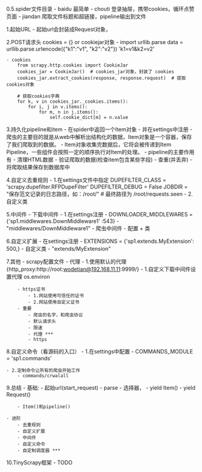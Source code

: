 0.5.spider文件目录
    - baidu 最简单
    - chouti 登录抽屉，携带cookies，循环点赞页面
    - jiandan 爬取文件标题和超链接，pipeline输出到文件


1.起始URL
    - 起始url会封装成Request对象，

2.POST请求头
    cookies = {} or cookiejar对象
    - import urllib.parse
        data = urllib.parse.urlencode({"k1":"v1", "k2":"v2"})
        'k1=v1&k2=v2'


    - cookies
        from scrapy.http.cookies import CookieJar
        cookies_jar = CookieJar()  # cookies_jar对象，封装了 cookies
        cookies_jar.extract_cookies(response, response.request)  # 提取cookies对象

        # 获取cookies字典
        for k, v in cookies_jar._cookies.items():
            for i, j in v.items():
                for m, n in j.items():
                    self.cookie_dict[m] = n.value


3.持久化pipeline和item
    - 在spider中返回一个Item对象
    - 并在settings中注册
    - 爬虫的主要目的就是从web中解析出结构化的数据，Item对象是一个容器，保存了我们爬取到的数据。
    - Item对象收集完数据后，它将会被传递到Item Pipeline，一些组件会按照一定的顺序执行对Item的处理。
    - pipeline的主要作用有
        - 清理HTML数据
        - 验证爬取的数据(检查item包含某些字段)
        - 查重(并丢弃)
        - 将爬取结果保存到数据库中

4.自定义去重规则
    - 1.在settings文件中指定
        DUPEFILTER_CLASS = 'scrapy.dupefilter.RFPDupeFilter'
        DUPEFILTER_DEBUG = False
        JOBDIR = "保存范文记录的日志路径，如：/root/"  # 最终路径为 /root/requests.seen
    - 2.自定义类


5.中间件
    - 下载中间件
        - 1.在settings注册
            - DOWNLOADER_MIDDLEWARES  =  {'sp1.middlewares.DownMiddleware1' :543}
        - "middlewares/DownMiddleware1"
    - 爬虫中间件
        - 配置 + 类

6.自定义扩展
    - 在settings注册
        - EXTENSIONS = {'sp1.extends.MyExtension': 500,}
    - 自定义类
        - "extends/MyExtension"


7.其他
    - scrapy配置文件
        - 代理
            - 1.使用默认的代理
                {http_proxy:http://root:wodetian@192.168.11.11:9999/}
            - 1.自定义下载中间件设置代理 os.environ

        - https证书
            - 1.网站使用可信任的证书
            - 2.网站使用自定义证书
        - 重要
            - 爬虫的名字，和爬虫协议
            - 默认请求头
            - 限速
            - 代理 ***
            - https

8.自定义命令（看源码的入口）
    - 1.在settings中配置
        - COMMANDS_MODULE = 'sp1.commands'

    - 2.定制命令让所有的爬虫开始工作
        - commands/crwalall


9.总结
    - 基础:
        - 起始url(start_request)
        - parse
            - 选择器，
            - yield Item()
            - yield Request()

        - Item()和pipeline()

    - 进阶
        - 去重规则
        - 自定义扩展
        - 中间件
        - 自定义命令
        - 自定制调度器 ***

10.TinyScrapy框架
    - TODO

























